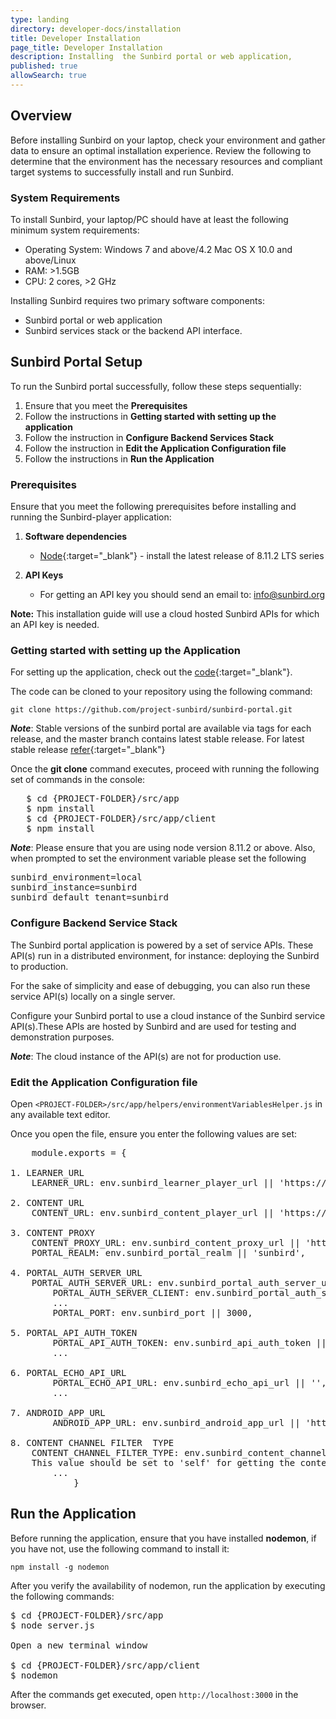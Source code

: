 ```yaml
---
type: landing
directory: developer-docs/installation
title: Developer Installation
page_title: Developer Installation
description: Installing  the Sunbird portal or web application, 
published: true
allowSearch: true
---
```


## Overview

Before installing Sunbird on your laptop, check your environment and gather data to ensure an optimal installation experience.
Review the following to determine that the environment has the necessary resources and compliant target systems to successfully install and run Sunbird.

### System Requirements

To install Sunbird, your laptop/PC should have at least the following minimum system requirements:

- Operating System: Windows 7 and above/4.2 Mac OS X 10.0 and above/Linux  
- RAM: >1.5GB
- CPU: 2 cores, >2 GHz

Installing Sunbird requires two primary software components:

- Sunbird portal or web application
- Sunbird services stack or the backend API interface. 

## Sunbird Portal Setup

To run the Sunbird portal successfully, follow these steps sequentially:

1. Ensure that you meet the **Prerequisites**
2. Follow the instructions in **Getting started with setting up the application**
3.  Follow the instruction in **Configure Backend Services Stack**
4. Follow the instruction in **Edit the Application Configuration file**
5. Follow the instructions in **Run the Application**

### Prerequisites

Ensure that you meet the following prerequisites before installing and running the Sunbird-player application:

1. **Software dependencies**
	
	* [Node](https://nodejs.org/en/download/){:target="_blank"} - install the latest release of 8.11.2 LTS series

2. **API Keys** 

	* For getting an API key you should send an email to: info@sunbird.org

**Note:** This installation guide will use a cloud hosted Sunbird APIs for which an API key is needed.

### Getting started with setting up the Application 

For setting up the application, check out the [code](https://github.com/project-sunbird/sunbird-portal.git){:target="_blank"}. 

The code can be cloned to your repository using the following command:
    
    git clone https://github.com/project-sunbird/sunbird-portal.git

***Note***: Stable versions of the sunbird portal are available via tags for each release, and the master branch contains latest stable release. For latest stable release [refer](https://github.com/project-sunbird/sunbird-portal/){:target="_blank"}

Once the **git clone** command executes, proceed with running the following set of commands in the console:

<pre>
   $ cd {PROJECT-FOLDER}/src/app
   $ npm install
   $ cd {PROJECT-FOLDER}/src/app/client
   $ npm install
</pre>

***Note***: Please ensure that you are using node version 8.11.2 or above. Also, when prompted to set the environment variable please set the following 

<pre>
sunbird_environment=local 
sunbird_instance=sunbird
sunbird_default_tenant=sunbird
</pre>

### Configure Backend Service Stack

The Sunbird portal application is powered by a set of service APIs. These API(s) run in a distributed environment, for instance: deploying the Sunbird to production.

For the sake of simplicity and ease of debugging, you can also run these service API(s) locally on a single server.

Configure your Sunbird portal to use a cloud instance of the Sunbird service API(s).These APIs are hosted by Sunbird and are used for testing and demonstration purposes. 

***Note***: The cloud instance of the API(s) are not for production use.

### Edit the Application Configuration file

Open `<PROJECT-FOLDER>/src/app/helpers/environmentVariablesHelper.js` in any available text editor. 

Once you open the file, ensure you enter the following values are set:
<pre>
    module.exports = {
        
1. LEARNER_URL   
	LEARNER_URL: env.sunbird_learner_player_url || 'https://staging.open-sunbird.org/api/',                    
      
2. CONTENT_URL
	CONTENT_URL: env.sunbird_content_player_url || 'https://staging.open-sunbird.org/api/',                   
        
3. CONTENT_PROXY  
	CONTENT_PROXY_URL: env.sunbird_content_proxy_url || 'https://staging.open-sunbird.org',                    
	PORTAL_REALM: env.sunbird_portal_realm || 'sunbird',
        
4. PORTAL_AUTH_SERVER_URL
	PORTAL_AUTH_SERVER_URL: env.sunbird_portal_auth_server_url || 'https://staging.open-sunbird.org/auth',     
        PORTAL_AUTH_SERVER_CLIENT: env.sunbird_portal_auth_server_client || "portal",
        ...
        PORTAL_PORT: env.sunbird_port || 3000,
        	
5. PORTAL_API_AUTH_TOKEN     
        PORTAL_API_AUTH_TOKEN: env.sunbird_api_auth_token || 'E-mail to: info@sunbird.org' for getting Auth-Token 
        ...
        
6. PORTAL_ECHO_API_URL
        PORTAL_ECHO_API_URL: env.sunbird_echo_api_url || '',                                                       
        ...
	
7. ANDROID_APP_URL
        ANDROID_APP_URL: env.sunbird_android_app_url || 'http://www.sunbird.org'   

8. CONTENT CHANNEL FILTER  TYPE
	CONTENT_CHANNEL_FILTER_TYPE: env.sunbird_content_channel_filter_type || 'all',
	This value should be set to 'self' for getting the content that belongs to current user channel and set to 'all' to get all 		channel contents
        ...
    		}
</pre>   

## Run the Application

Before running the application, ensure that you have installed **nodemon**, if you have not, use the following command to install it:

`npm install -g nodemon`

After you verify the availability of nodemon, run the application by executing the following commands:

<pre>
$ cd {PROJECT-FOLDER}/src/app
$ node server.js
    
Open a new terminal window

$ cd {PROJECT-FOLDER}/src/app/client
$ nodemon
</pre>
After the commands get executed, open `http://localhost:3000` in the browser.
 

